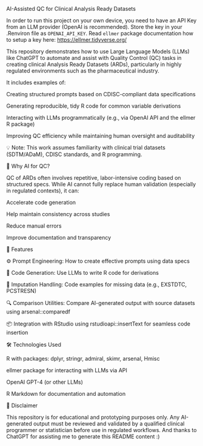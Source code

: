 AI-Assisted QC for Clinical Analysis Ready Datasets

In order to run this project on your own device, you need to have an API Key from an LLM provider (OpenAI is recommended). Store the key in your .Renviron file as `OPENAI_API_KEY`. Read `ellmer` package documentation how to setup a key here: https://ellmer.tidyverse.org/

This repository demonstrates how to use Large Language Models (LLMs) like ChatGPT to automate and assist with Quality Control (QC) tasks in creating clinical Analysis Ready Datasets (ARDs), particularly in highly regulated environments such as the pharmaceutical industry.

It includes examples of:

Creating structured prompts based on CDISC-compliant data specifications

Generating reproducible, tidy R code for common variable derivations

Interacting with LLMs programmatically (e.g., via OpenAI API and the ellmer R package)

Improving QC efficiency while maintaining human oversight and auditability

💡 Note: This work assumes familiarity with clinical trial datasets (SDTM/ADaM), CDISC standards, and R programming.

📌 Why AI for QC?

QC of ARDs often involves repetitive, labor-intensive coding based on structured specs. While AI cannot fully replace human validation (especially in regulated contexts), it can:

Accelerate code generation

Help maintain consistency across studies

Reduce manual errors

Improve documentation and transparency

🔧 Features

⚙️ Prompt Engineering: How to create effective prompts using data specs

🤖 Code Generation: Use LLMs to write R code for derivations

🧪 Imputation Handling: Code examples for missing data (e.g., EXSTDTC, PCSTRESN)

🔍 Comparison Utilities: Compare AI-generated output with source datasets using arsenal::comparedf

📦 Integration with RStudio using rstudioapi::insertText for seamless code insertion

🛠 Technologies Used

R with packages: dplyr, stringr, admiral, skimr, arsenal, Hmisc

ellmer package for interacting with LLMs via API

OpenAI GPT-4 (or other LLMs)

R Markdown for documentation and automation

📎 Disclaimer

This repository is for educational and prototyping purposes only. Any AI-generated output must be reviewed and validated by a qualified clinical programmer or statistician before use in regulated workflows. And thanks to ChatGPT for assisting me to generate this README content :)

